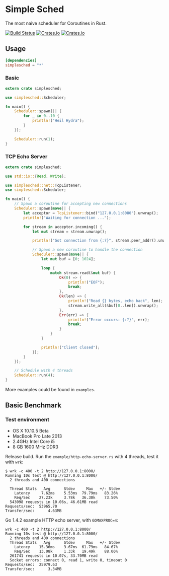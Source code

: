 # Simple Sched

The most naive scheduler for Coroutines in Rust.

[![Build Status](https://img.shields.io/travis/zonyitoo/simplesched.svg)](https://travis-ci.org/zonyitoo/simplesched)
[![Crates.io](	https://img.shields.io/crates/l/simplesched.svg)](	https://crates.io/crates/simplesched)
[![Crates.io](	https://img.shields.io/crates/v/simplesched.svg)](https://crates.io/crates/simplesched)

## Usage

```toml
[dependencies]
simplesched = "*"
```

### Basic

```rust
extern crate simplesched;

use simplesched::Scheduler;

fn main() {
    Scheduler::spawn(|| {
        for _ in 0..10 {
            println!("Heil Hydra");
        }
    });

    Scheduler::run(1);
}
```

### TCP Echo Server

```rust
extern crate simplesched;

use std::io::{Read, Write};

use simplesched::net::TcpListener;
use simplesched::Scheduler;

fn main() {
    // Spawn a coroutine for accepting new connections
    Scheduler::spawn(move|| {
        let acceptor = TcpListener::bind("127.0.0.1:8080").unwrap();
        println!("Waiting for connection ...");

        for stream in acceptor.incoming() {
            let mut stream = stream.unwrap();

            println!("Got connection from {:?}", stream.peer_addr().unwrap());

            // Spawn a new coroutine to handle the connection
            Scheduler::spawn(move|| {
                let mut buf = [0; 1024];

                loop {
                    match stream.read(&mut buf) {
                        Ok(0) => {
                            println!("EOF");
                            break;
                        },
                        Ok(len) => {
                            println!("Read {} bytes, echo back", len);
                            stream.write_all(&buf[0..len]).unwrap();
                        },
                        Err(err) => {
                            println!("Error occurs: {:?}", err);
                            break;
                        }
                    }
                }

                println!("Client closed");
            });
        }
    });

    // Schedule with 4 threads
    Scheduler::run(4);
}
```

More examples could be found in `examples`.

## Basic Benchmark

### Test environment
* OS X 10.10.5 Beta
* MacBook Pro Late 2013
* 2.4GHz Intel Core i5
* 8 GB 1600 MHz DDR3

Release build. Run the `example/http-echo-server.rs` with 4 threads, test it with `wrk`:

```
$ wrk -c 400 -t 2 http://127.0.0.1:8000/
Running 10s test @ http://127.0.0.1:8000/
  2 threads and 400 connections

  Thread Stats   Avg      Stdev     Max   +/- Stdev
    Latency     7.62ms    5.53ms  79.79ms   83.26%
    Req/Sec    27.23k     3.78k   36.30k    73.50%
  543098 requests in 10.06s, 46.61MB read
Requests/sec:  53965.70
Transfer/sec:      4.63MB
```

Go 1.4.2 example HTTP echo server, with `GOMAXPROC=4`:

```
wrk -c 400 -t 2 http://127.0.0.1:8000/
Running 10s test @ http://127.0.0.1:8000/
  2 threads and 400 connections
  Thread Stats   Avg      Stdev     Max   +/- Stdev
    Latency    15.36ms    3.67ms  61.79ms   84.67%
    Req/Sec    13.08k     1.33k   19.49k    88.06%
  261741 requests in 10.07s, 33.70MB read
  Socket errors: connect 0, read 1, write 0, timeout 0
Requests/sec:  25979.63
Transfer/sec:      3.34MB
```
